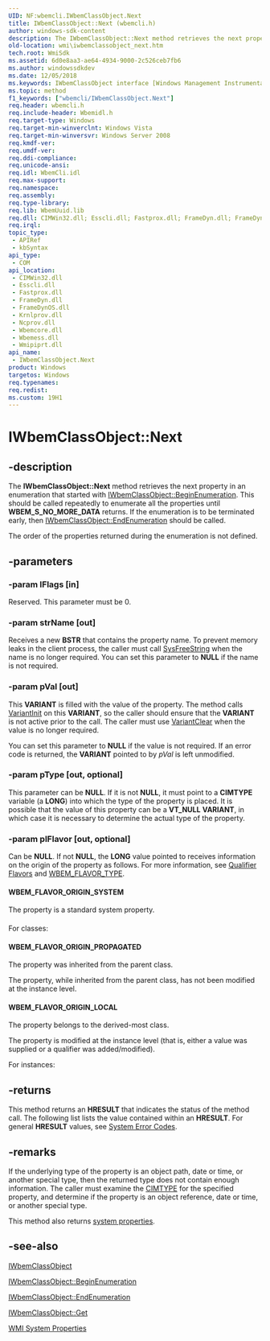 ```yaml
---
UID: NF:wbemcli.IWbemClassObject.Next
title: IWbemClassObject::Next (wbemcli.h)
author: windows-sdk-content
description: The IWbemClassObject::Next method retrieves the next property in an enumeration that started with IWbemClassObject::BeginEnumeration.
old-location: wmi\iwbemclassobject_next.htm
tech.root: WmiSdk
ms.assetid: 6d0e8aa3-ae64-4934-9000-2c526ceb7fb6
ms.author: windowssdkdev
ms.date: 12/05/2018
ms.keywords: IWbemClassObject interface [Windows Management Instrumentation],Next method, IWbemClassObject.Next, IWbemClassObject::Next, Next, Next method [Windows Management Instrumentation], Next method [Windows Management Instrumentation],IWbemClassObject interface, WBEM_FLAVOR_ORIGIN_LOCAL, WBEM_FLAVOR_ORIGIN_PROPAGATED, WBEM_FLAVOR_ORIGIN_SYSTEM, _hmm_iwbemclassobject_next, wbemcli/IWbemClassObject::Next, wmi.iwbemclassobject_next
ms.topic: method
f1_keywords: ["wbemcli/IWbemClassObject.Next"]
req.header: wbemcli.h
req.include-header: Wbemidl.h
req.target-type: Windows
req.target-min-winverclnt: Windows Vista
req.target-min-winversvr: Windows Server 2008
req.kmdf-ver: 
req.umdf-ver: 
req.ddi-compliance: 
req.unicode-ansi: 
req.idl: WbemCli.idl
req.max-support: 
req.namespace: 
req.assembly: 
req.type-library: 
req.lib: WbemUuid.lib
req.dll: CIMWin32.dll; Esscli.dll; Fastprox.dll; FrameDyn.dll; FrameDynOS.dll; Krnlprov.dll; Ncprov.dll; Wbemcore.dll; Wbemess.dll; Wmipiprt.dll
req.irql: 
topic_type:
 - APIRef
 - kbSyntax
api_type:
 - COM
api_location:
 - CIMWin32.dll
 - Esscli.dll
 - Fastprox.dll
 - FrameDyn.dll
 - FrameDynOS.dll
 - Krnlprov.dll
 - Ncprov.dll
 - Wbemcore.dll
 - Wbemess.dll
 - Wmipiprt.dll
api_name:
 - IWbemClassObject.Next
product: Windows
targetos: Windows
req.typenames: 
req.redist: 
ms.custom: 19H1
---
```


# IWbemClassObject::Next


## -description


The <b>IWbemClassObject::Next</b> method retrieves the 
    next property in an enumeration that started with 
    <a href="https://docs.microsoft.com/windows/desktop/api/wbemcli/nf-wbemcli-iwbemclassobject-beginenumeration">IWbemClassObject::BeginEnumeration</a>. 
    This should be called repeatedly to enumerate all the properties until 
    <b>WBEM_S_NO_MORE_DATA</b> returns. If the enumeration is to be terminated early, then 
    <a href="https://docs.microsoft.com/windows/desktop/api/wbemcli/nf-wbemcli-iwbemclassobject-endenumeration">IWbemClassObject::EndEnumeration</a> should 
    be called.

The order of the properties returned during the enumeration is not defined.


## -parameters




### -param lFlags [in]

Reserved. This parameter must be 0.


### -param strName [out]

Receives a new <b>BSTR</b> that contains the property name. To prevent memory leaks 
      in the client process, the caller must call 
      <a href="https://docs.microsoft.com/previous-versions/windows/desktop/api/oleauto/nf-oleauto-sysfreestring">SysFreeString</a> when the name is no 
      longer required. You can set this parameter to <b>NULL</b> if the name is not required.


### -param pVal [out]

This <b>VARIANT</b> is filled with the value of the property. The method calls 
       <a href="https://docs.microsoft.com/previous-versions/windows/desktop/api/oleauto/nf-oleauto-variantinit">VariantInit</a> on this 
       <b>VARIANT</b>, so the caller should ensure that the <b>VARIANT</b> 
       is not active prior to the call. The caller must use 
       <a href="https://docs.microsoft.com/previous-versions/windows/desktop/api/oleauto/nf-oleauto-variantclear">VariantClear</a> when the value is no 
       longer required.

You can set this parameter to <b>NULL</b> if the value is not required. If an error code 
       is returned, the <b>VARIANT</b> pointed to by <i>pVal</i> is left 
       unmodified.


### -param pType [out, optional]

This parameter can be <b>NULL</b>. If it is not <b>NULL</b>, it must 
      point to a <b>CIMTYPE</b> variable (a <b>LONG</b>) into which the 
      type of the property is placed. It is possible that the value of this property can be a 
      <b>VT_NULL</b> <b>VARIANT</b>, in which case it 
      is necessary to determine the actual type of the property.


### -param plFlavor [out, optional]

Can be <b>NULL</b>. If not <b>NULL</b>, the 
       <b>LONG</b> value pointed to receives information on the origin of the property as 
       follows. For more information, see <a href="https://docs.microsoft.com/windows/desktop/WmiSdk/qualifier-flavors">Qualifier Flavors</a> and <a href="https://docs.microsoft.com/windows/desktop/api/wbemcli/ne-wbemcli-tag_wbem_flavor_type">WBEM_FLAVOR_TYPE</a>.



#### WBEM_FLAVOR_ORIGIN_SYSTEM

The property is a standard system property.



#### 

For classes:



#### WBEM_FLAVOR_ORIGIN_PROPAGATED

The property was inherited from the parent class.

The property, while inherited from the parent class, has not been modified at the instance level.



#### WBEM_FLAVOR_ORIGIN_LOCAL

The property belongs to the derived-most class.

The property is modified at the instance level (that is, either a value was supplied or a qualifier was 
        added/modified).

For instances:


## -returns



This method returns an <b>HRESULT</b> that indicates the status of the method call. The 
       following list lists the value contained within an <b>HRESULT</b>. For general 
       <b>HRESULT</b> values, see 
       <a href="https://docs.microsoft.com/windows/desktop/Debug/system-error-codes">System Error Codes</a>.




## -remarks



If the underlying type of the property is an object path, date or time, or another special type, then the 
    returned type does not contain enough information. The caller must examine the 
    <a href="https://docs.microsoft.com/windows/desktop/WmiSdk/cimtype-qualifier">CIMTYPE</a> for the specified property, and determine 
    if the property is an object reference, date or time, or another special type.

This method also returns 
    <a href="https://docs.microsoft.com/windows/desktop/WmiSdk/wmi-system-properties">system properties</a>.




## -see-also




<a href="https://docs.microsoft.com/windows/desktop/api/wbemcli/nn-wbemcli-iwbemclassobject">IWbemClassObject</a>



<a href="https://docs.microsoft.com/windows/desktop/api/wbemcli/nf-wbemcli-iwbemclassobject-beginenumeration">IWbemClassObject::BeginEnumeration</a>



<a href="https://docs.microsoft.com/windows/desktop/api/wbemcli/nf-wbemcli-iwbemclassobject-endenumeration">IWbemClassObject::EndEnumeration</a>



<a href="https://docs.microsoft.com/windows/desktop/api/wbemcli/nf-wbemcli-iwbemclassobject-get">IWbemClassObject::Get</a>



<a href="https://docs.microsoft.com/windows/desktop/WmiSdk/wmi-system-properties">WMI System Properties</a>
 

 

